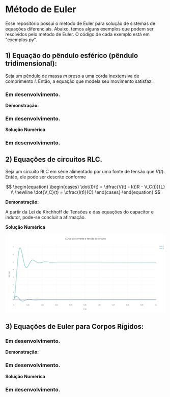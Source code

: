 # Método de Euler

Esse repositório possui o método de Euler para solução de sistemas de equações diferenciais. Abaixo, temos alguns exemplos que podem ser resolvidos pelo método de Euler. O código de cada exemplo está em "exemplos.py".

## 1) Equação do pêndulo esférico (pêndulo tridimensional):

Seja um pêndulo de massa $m$ preso a uma corda inextensiva de comprimento $l$. Então, a equação que modela seu movimento satisfaz:

### Em desenvolvimento.

**Demonstração:**

### Em desenvolvimento.


**Solução Numérica**

### Em desenvolvimento.



## 2) Equações de circuitos RLC.

Seja um circuito RLC em série alimentado por uma fonte de tensão que $V(t)$. Então, ele pode ser descrito conforme


$$
\begin{equation}
  \begin{cases}
    \dot{I}(t) = \dfrac{V(t) - I(t)R - V_C(t)}{L} \\
    \newline
    \dot{V_C}(t) = \dfrac{I(t)}{C}
  \end{cases}
\end{equation}
$$


**Demonstração:**

A partir da Lei de Kirchhoff de Tensões e das equações do capacitor e indutor, pode-se concluir a afirmação.


**Solução Numérica**

![Gráfico da solução numérica. Comportamento da tensão (1) e corrente (2) de um circuito RLC em série submetido a condições iniciais nulas.](python/RLC.png)



## 3) Equações de Euler para Corpos Rígidos:


### Em desenvolvimento.

**Demonstração:**

### Em desenvolvimento.


**Solução Numérica**

### Em desenvolvimento.